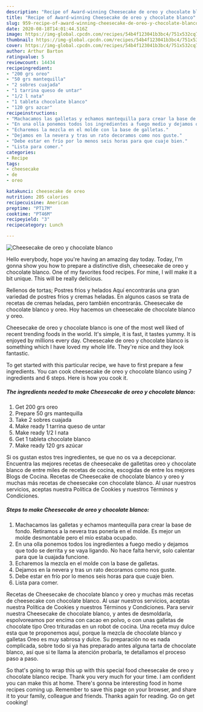 ```yaml
---
description: "Recipe of Award-winning Cheesecake de oreo y chocolate blanco"
title: "Recipe of Award-winning Cheesecake de oreo y chocolate blanco"
slug: 959-recipe-of-award-winning-cheesecake-de-oreo-y-chocolate-blanco
date: 2020-08-18T14:01:44.516Z
image: https://img-global.cpcdn.com/recipes/54b4f123041b3bc4/751x532cq70/cheesecake-de-oreo-y-chocolate-blanco-foto-principal.jpg
thumbnail: https://img-global.cpcdn.com/recipes/54b4f123041b3bc4/751x532cq70/cheesecake-de-oreo-y-chocolate-blanco-foto-principal.jpg
cover: https://img-global.cpcdn.com/recipes/54b4f123041b3bc4/751x532cq70/cheesecake-de-oreo-y-chocolate-blanco-foto-principal.jpg
author: Arthur Barton
ratingvalue: 5
reviewcount: 14434
recipeingredient:
- "200 grs oreo"
- "50 grs mantequilla"
- "2 sobres cuajada"
- "1 tarrina queso de untar"
- "1/2 l nata"
- "1 tableta chocolate blanco"
- "120 grs azcar"
recipeinstructions:
- "Machacamos las galletas y echamos mantequilla para crear la base de fondo. Retiramos a la nevera tras ponerla en el molde. Es mejor un molde desmontable pero el mío estaba ocupado."
- "En una olla ponemos todos los ingredientes a fuego medio y dejamos que todo se derrita y se vaya ligando. No hace falta hervir, solo calentar para que la cuajada funcione."
- "Echaremos la mezcla en el molde con la base de galletas."
- "Dejamos en la nevera y tras un rato decoramos como nos guste."
- "Debe estar en frío por lo menos seis horas para que cuaje bien."
- "Lista para comer."
categories:
- Recipe
tags:
- cheesecake
- de
- oreo

katakunci: cheesecake de oreo 
nutrition: 205 calories
recipecuisine: American
preptime: "PT17M"
cooktime: "PT46M"
recipeyield: "3"
recipecategory: Lunch

---
```



![Cheesecake de oreo y chocolate blanco](https://img-global.cpcdn.com/recipes/54b4f123041b3bc4/751x532cq70/cheesecake-de-oreo-y-chocolate-blanco-foto-principal.jpg)

Hello everybody, hope you're having an amazing day today. Today, I'm gonna show you how to prepare a distinctive dish, cheesecake de oreo y chocolate blanco. One of my favorites food recipes. For mine, I will make it a bit unique. This will be really delicious.

Rellenos de tortas; Postres frios y helados Aquí encontrarás una gran variedad de postres frios y cremas heladas. En algunos casos se trata de recetas de cremas heladas, pero también encontrarás. Cheesecake de chocolate blanco y oreo. Hoy hacemos un cheesecake de chocolate blanco y oreo.

Cheesecake de oreo y chocolate blanco is one of the most well liked of recent trending foods in the world. It's simple, it is fast, it tastes yummy. It is enjoyed by millions every day. Cheesecake de oreo y chocolate blanco is something which I have loved my whole life. They're nice and they look fantastic.


To get started with this particular recipe, we have to first prepare a few ingredients. You can cook cheesecake de oreo y chocolate blanco using 7 ingredients and 6 steps. Here is how you cook it.

<!--inarticleads1-->

##### The ingredients needed to make Cheesecake de oreo y chocolate blanco:

1. Get 200 grs oreo
1. Prepare 50 grs mantequilla
1. Take 2 sobres cuajada
1. Make ready 1 tarrina queso de untar
1. Make ready 1/2 l nata
1. Get 1 tableta chocolate blanco
1. Make ready 120 grs azúcar


Si os gustan estos tres ingredientes, se que no os va a decepcionar. Encuentra las mejores recetas de cheesecake de galletitas oreo y chocolate blanco de entre miles de recetas de cocina, escogidas de entre los mejores Blogs de Cocina. Recetas de Cheesecake de chocolate blanco y oreo y muchas más recetas de cheesecake con chocolate blanco. Al usar nuestros servicios, aceptas nuestra Política de Cookies y nuestros Términos y Condiciones. 

<!--inarticleads2-->

##### Steps to make Cheesecake de oreo y chocolate blanco:

1. Machacamos las galletas y echamos mantequilla para crear la base de fondo. Retiramos a la nevera tras ponerla en el molde. Es mejor un molde desmontable pero el mío estaba ocupado.
1. En una olla ponemos todos los ingredientes a fuego medio y dejamos que todo se derrita y se vaya ligando. No hace falta hervir, solo calentar para que la cuajada funcione.
1. Echaremos la mezcla en el molde con la base de galletas.
1. Dejamos en la nevera y tras un rato decoramos como nos guste.
1. Debe estar en frío por lo menos seis horas para que cuaje bien.
1. Lista para comer.


Recetas de Cheesecake de chocolate blanco y oreo y muchas más recetas de cheesecake con chocolate blanco. Al usar nuestros servicios, aceptas nuestra Política de Cookies y nuestros Términos y Condiciones. Para servir nuestra Cheesecake de chocolate blanco, y antes de desmoldarla, espolvoreamos por encima con cacao en polvo, o con unas galletas de chocolate tipo Oreo trituradas en un robot de cocina. Una receta muy dulce esta que te proponemos aquí, porque la mezcla de chocolate blanco y galletas Oreo es muy sabrosa y dulce. Su preparación no es nada complicada, sobre todo si ya has preparado antes alguna tarta de chocolate blanco, así que si te llama la atención probarla, te detallamos el proceso paso a paso. 

So that's going to wrap this up with this special food cheesecake de oreo y chocolate blanco recipe. Thank you very much for your time. I am confident you can make this at home. There's gonna be interesting food in home recipes coming up. Remember to save this page on your browser, and share it to your family, colleague and friends. Thanks again for reading. Go on get cooking!

